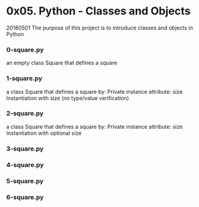 # 0x05. Python - Classes and Objects

20180501
The purpose of this project is to introduce classes and objects in Python

### 0-square.py
an empty class Square that defines a square

### 1-square.py
a class Square that defines a square by:
Private instance attribute: size
Instantiation with size (no type/value verification)

### 2-square.py
a class Square that defines a square by:
Private instance attribute: size
Instantiation with optional size

### 3-square.py


### 4-square.py


### 5-square.py


### 6-square.py
